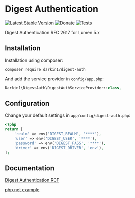 Digest Authentication
===============

[![Latest Stable Version](http://img.shields.io/github/release/darkin1/digest-auth.svg)](https://packagist.org/packages/darkin1/digest-auth) 
[![Donate](https://img.shields.io/badge/donate-paypal-blue.svg)](https://www.paypal.me/dciesielski)
[![Tests](https://travis-ci.org/darkin1/digest-auth.svg?branch=master)](https://travis-ci.org/darkin1/digest-auth)


Digest Authentication RFC 2617 for Lumen 5.x

Installation
------------

Installation using composer:

```
composer require darkin1/digest-auth
```


And add the service provider in `config/app.php`:

```php
Darkin1\DigestAuth\DigestAuthServiceProvider::class,
```

Configuration
-------------

Change your default settings in `app/config/digest-auth.php`:

```php
<?php
return [
    'realm' => env('DIGEST_REALM', '****'),
    'user' => env('DIGEST_USER', '****'),
    'password' => env('DIGEST_PASS', '****'),
    'driver' => env('DIGEST_DRIVER', 'env'),
];
```


Documentation
-------------

[Digest Authentication RCF](https://tools.ietf.org/html/rfc2617#section-3.5)

[php.net example](http://php.net/manual/en/features.http-auth.php)